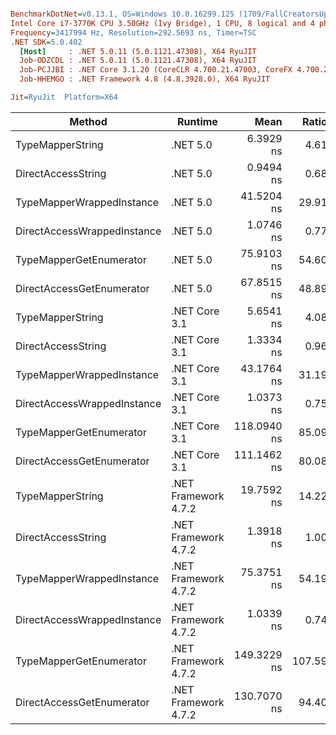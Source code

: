 ``` ini

BenchmarkDotNet=v0.13.1, OS=Windows 10.0.16299.125 (1709/FallCreatorsUpdate/Redstone3)
Intel Core i7-3770K CPU 3.50GHz (Ivy Bridge), 1 CPU, 8 logical and 4 physical cores
Frequency=3417994 Hz, Resolution=292.5693 ns, Timer=TSC
.NET SDK=5.0.402
  [Host]     : .NET 5.0.11 (5.0.1121.47308), X64 RyuJIT
  Job-ODZCDL : .NET 5.0.11 (5.0.1121.47308), X64 RyuJIT
  Job-PCJJBI : .NET Core 3.1.20 (CoreCLR 4.700.21.47003, CoreFX 4.700.21.47101), X64 RyuJIT
  Job-HHEMGO : .NET Framework 4.8 (4.8.3928.0), X64 RyuJIT

Jit=RyuJit  Platform=X64  

```
|                      Method |              Runtime |        Mean |  Ratio | Allocated |
|---------------------------- |--------------------- |------------:|-------:|----------:|
|            TypeMapperString |             .NET 5.0 |   6.3929 ns |   4.61 |         - |
|          DirectAccessString |             .NET 5.0 |   0.9494 ns |   0.68 |         - |
|   TypeMapperWrappedInstance |             .NET 5.0 |  41.5204 ns |  29.91 |      32 B |
| DirectAccessWrappedInstance |             .NET 5.0 |   1.0746 ns |   0.77 |         - |
|     TypeMapperGetEnumerator |             .NET 5.0 |  75.9103 ns |  54.60 |      32 B |
|   DirectAccessGetEnumerator |             .NET 5.0 |  67.8515 ns |  48.89 |      32 B |
|            TypeMapperString |        .NET Core 3.1 |   5.6541 ns |   4.08 |         - |
|          DirectAccessString |        .NET Core 3.1 |   1.3334 ns |   0.96 |         - |
|   TypeMapperWrappedInstance |        .NET Core 3.1 |  43.1764 ns |  31.19 |      32 B |
| DirectAccessWrappedInstance |        .NET Core 3.1 |   1.0373 ns |   0.75 |         - |
|     TypeMapperGetEnumerator |        .NET Core 3.1 | 118.0940 ns |  85.09 |      32 B |
|   DirectAccessGetEnumerator |        .NET Core 3.1 | 111.1462 ns |  80.08 |      32 B |
|            TypeMapperString | .NET Framework 4.7.2 |  19.7592 ns |  14.22 |         - |
|          DirectAccessString | .NET Framework 4.7.2 |   1.3918 ns |   1.00 |         - |
|   TypeMapperWrappedInstance | .NET Framework 4.7.2 |  75.3751 ns |  54.19 |      32 B |
| DirectAccessWrappedInstance | .NET Framework 4.7.2 |   1.0339 ns |   0.74 |         - |
|     TypeMapperGetEnumerator | .NET Framework 4.7.2 | 149.3229 ns | 107.59 |      56 B |
|   DirectAccessGetEnumerator | .NET Framework 4.7.2 | 130.7070 ns |  94.40 |      56 B |
